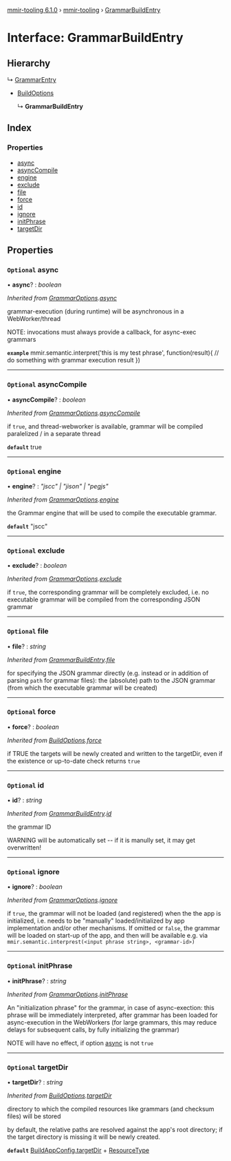 [mmir-tooling 6.1.0](../README.md) › [mmir-tooling](../modules/mmir_tooling.md) › [GrammarBuildEntry](mmir_tooling.grammarbuildentry.md)

# Interface: GrammarBuildEntry

## Hierarchy

  ↳ [GrammarEntry](mmir_tooling.grammarentry.md)

* [BuildOptions](mmir_tooling.buildoptions.md)

  ↳ **GrammarBuildEntry**

## Index

### Properties

* [async](mmir_tooling.grammarbuildentry.md#optional-async)
* [asyncCompile](mmir_tooling.grammarbuildentry.md#optional-asynccompile)
* [engine](mmir_tooling.grammarbuildentry.md#optional-engine)
* [exclude](mmir_tooling.grammarbuildentry.md#optional-exclude)
* [file](mmir_tooling.grammarbuildentry.md#optional-file)
* [force](mmir_tooling.grammarbuildentry.md#optional-force)
* [id](mmir_tooling.grammarbuildentry.md#optional-id)
* [ignore](mmir_tooling.grammarbuildentry.md#optional-ignore)
* [initPhrase](mmir_tooling.grammarbuildentry.md#optional-initphrase)
* [targetDir](mmir_tooling.grammarbuildentry.md#optional-targetdir)

## Properties

### `Optional` async

• **async**? : *boolean*

*Inherited from [GrammarOptions](mmir_tooling.grammaroptions.md).[async](mmir_tooling.grammaroptions.md#optional-async)*

grammar-execution (during runtime) will be asynchronous in a WebWorker/thread

NOTE: invocations must always provide a callback, for async-exec grammars

**`example`** 
mmir.semantic.interpret('this is my test phrase', function(result){
	// do something with grammar execution result
})

___

### `Optional` asyncCompile

• **asyncCompile**? : *boolean*

*Inherited from [GrammarOptions](mmir_tooling.grammaroptions.md).[asyncCompile](mmir_tooling.grammaroptions.md#optional-asynccompile)*

if `true`, and thread-webworker is available, grammar will be compiled paralelized / in a separate thread

**`default`** true

___

### `Optional` engine

• **engine**? : *"jscc" | "jison" | "pegjs"*

*Inherited from [GrammarOptions](mmir_tooling.grammaroptions.md).[engine](mmir_tooling.grammaroptions.md#optional-engine)*

the Grammar engine that will be used to compile the executable grammar.

**`default`** "jscc"

___

### `Optional` exclude

• **exclude**? : *boolean*

*Inherited from [GrammarOptions](mmir_tooling.grammaroptions.md).[exclude](mmir_tooling.grammaroptions.md#optional-exclude)*

if `true`, the corresponding grammar will be completely excluded, i.e. no executable grammar will be compiled
from the corresponding JSON grammar

___

### `Optional` file

• **file**? : *string*

*Inherited from [GrammarBuildEntry](mmir_tooling.grammarbuildentry.md).[file](mmir_tooling.grammarbuildentry.md#optional-file)*

for specifying the JSON grammar directly (e.g. instead or in addition of parsing `path` for grammar files):
the (absolute) path to the JSON grammar (from which the executable grammar will be created)

___

### `Optional` force

• **force**? : *boolean*

*Inherited from [BuildOptions](mmir_tooling.buildoptions.md).[force](mmir_tooling.buildoptions.md#optional-force)*

if TRUE the targets will be newly created and written to the targetDir,
even if the existence or up-to-date check returns `true`

___

### `Optional` id

• **id**? : *string*

*Inherited from [GrammarBuildEntry](mmir_tooling.grammarbuildentry.md).[id](mmir_tooling.grammarbuildentry.md#optional-id)*

the grammar ID

WARNING will be automatically set -- if it is manully set, it may get overwritten!

___

### `Optional` ignore

• **ignore**? : *boolean*

*Inherited from [GrammarOptions](mmir_tooling.grammaroptions.md).[ignore](mmir_tooling.grammaroptions.md#optional-ignore)*

if `true`, the grammar will not be loaded (and registered) when the the app is initialized, i.e. needs to be
  "manually" loaded/initialized by app implementation and/or other mechanisms.
If omitted or `false`, the grammar will be loaded on start-up of the app,
  and then will be available e.g. via `mmir.semantic.interprest(<input phrase string>, <grammar-id>)`

___

### `Optional` initPhrase

• **initPhrase**? : *string*

*Inherited from [GrammarOptions](mmir_tooling.grammaroptions.md).[initPhrase](mmir_tooling.grammaroptions.md#optional-initphrase)*

An "initialization phrase" for the grammar, in case of async-exection:
this phrase will be immediately interpreted, after grammar has been loaded for async-execution in the WebWorkers
(for large grammars, this may reduce delays for subsequent calls, by fully initializing the grammar)

NOTE will have no effect, if option [async](mmir_tooling.grammarbuildentry.md#optional-async) is not `true`

___

### `Optional` targetDir

• **targetDir**? : *string*

*Inherited from [BuildOptions](mmir_tooling.buildoptions.md).[targetDir](mmir_tooling.buildoptions.md#optional-targetdir)*

directory to which the compiled resources like grammars (and checksum files) will be stored

by default, the relative paths are resolved against the app's root directory;
if the target directory is missing it will be newly created.

**`default`** [BuildAppConfig.targetDir](mmir_tooling.buildappconfig.md#optional-targetdir) + [ResourceType](../modules/mmir_tooling.md#resourcetype)
